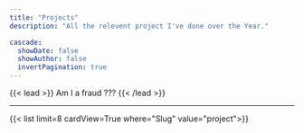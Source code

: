 ```yaml
---
title: "Projects"
description: "All the relevent project I've done over the Year."

cascade:
  showDate: false
  showAuthor: false
  invertPagination: true
---
```


{{< lead >}}
Am I a fraud ???
{{< /lead >}}

---

{{< list limit=8 cardView=True where="Slug" value="project">}}